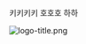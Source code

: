 키키키키 호호호 하하

![logo-title.png](https://withme.s3.amazonaws.com/interImg/5c7e7349-7676-4d16-9e38-11931ce67341_logo-title.png)




